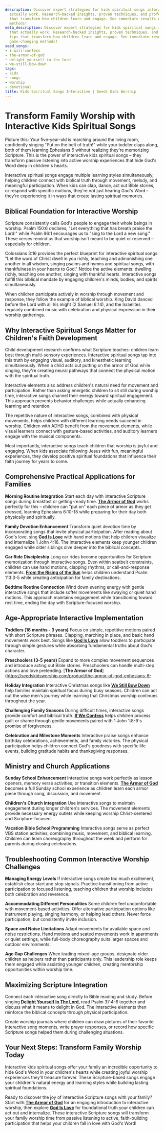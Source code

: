 ```yaml
---
description: Discover expert strategies for kids spiritual songs interactive that
  actually work. Research-backed insights, proven techniques, and professional tips
  that transform how children learn and engage. See immediate results with these game-changing
  methods!
meta_description: Discover expert strategies for kids spiritual songs interactive
  that actually work. Research-backed insights, proven techniques, and professional
  tips that transform how children learn and engage. See immediate results with these
  game-changing methods!
seed_songs:
- i-will-confess
- the-armor-of-god
- delight-yourself-in-the-lord
- we-still-bow-down
tags:
- kids
- songs
- worship
- devotional
title: Kids Spiritual Songs Interactive | Seeds Kids Worship
---
```

# Transform Family Worship with Interactive Kids Spiritual Songs

Picture this: Your five-year-old is marching around the living room, confidently singing "Put on the belt of truth!" while your toddler claps along, both of them learning Ephesians 6 without realizing they're memorizing Scripture. This is the power of interactive kids spiritual songs – they transform passive listening into active worship experiences that hide God's Word deep in children's hearts.

Interactive spiritual songs engage multiple learning styles simultaneously, helping children connect with biblical truth through movement, melody, and meaningful participation. When kids can clap, dance, act out Bible stories, or respond with specific motions, they're not just hearing God's Word – they're experiencing it in ways that create lasting spiritual memories.

## Biblical Foundation for Interactive Worship

Scripture consistently calls God's people to engage their whole beings in worship. Psalm 150:6 declares, "Let everything that has breath praise the Lord!" while Psalm 96:1 encourages us to "sing to the Lord a new song." These verses remind us that worship isn't meant to be quiet or reserved – especially for children.

Colossians 3:16 provides the perfect blueprint for interactive spiritual songs: "Let the word of Christ dwell in you richly, teaching and admonishing one another in all wisdom, singing psalms and hymns and spiritual songs, with thankfulness in your hearts to God." Notice the active elements: dwelling richly, teaching one another, singing with thankful hearts. Interactive songs fulfill this biblical mandate by engaging children's minds, bodies, and spirits simultaneously.

When children participate actively in worship through movement and response, they follow the example of biblical worship. King David danced before the Lord with all his might (2 Samuel 6:14), and the Israelites regularly combined music with celebration and physical expression in their worship gatherings.

## Why Interactive Spiritual Songs Matter for Children's Faith Development

Child development research confirms what Scripture teaches: children learn best through multi-sensory experiences. Interactive spiritual songs tap into this truth by engaging visual, auditory, and kinesthetic learning simultaneously. When a child acts out putting on the armor of God while singing, they're creating neural pathways that connect the physical motion with the spiritual truth.

Interactive elements also address children's natural need for movement and participation. Rather than asking energetic children to sit still during worship time, interactive songs channel their energy toward spiritual engagement. This approach prevents behavior challenges while actually enhancing learning and retention.

The repetitive nature of interactive songs, combined with physical movements, helps children with different learning needs succeed in worship. Children with ADHD benefit from the movement elements, while visual learners connect with gesture-based activities, and auditory learners engage with the musical components.

Most importantly, interactive songs teach children that worship is joyful and engaging. When kids associate following Jesus with fun, meaningful experiences, they develop positive spiritual foundations that influence their faith journey for years to come.

## Comprehensive Practical Applications for Families

**Morning Routine Integration**
Start each day with interactive Scripture songs during breakfast or getting-ready time. [**The Armor of God**](https://seedskidsworship.com/product/the-armor-of-god-ephesians-6-2/) works perfectly for this – children can "put on" each piece of armor as they get dressed, learning Ephesians 6:10-18 while preparing for their day both physically and spiritually.

**Family Devotion Enhancement**
Transform quiet devotion time by incorporating songs that invite physical participation. After reading about God's love, sing [**God Is Love**](https://seedskidsworship.com/product/god-is-love-1-john-416/) with hand motions that help children visualize and internalize 1 John 4:16. The interactive elements keep younger children engaged while older siblings dive deeper into the biblical concepts.

**Car Ride Discipleship**
Long car rides become opportunities for Scripture memorization through interactive songs. Even within seatbelt constraints, children can use hand motions, clapping rhythms, or call-and-response elements. [**From the Rising of the Sun**](https://seedskidsworship.com/product/from-the-rising-of-the-sun-psalm-1133-5/) helps children understand Psalm 113:3-5 while creating anticipation for family destinations.

**Bedtime Routine Connection**
Wind down evening energy with gentle interactive songs that include softer movements like swaying or quiet hand motions. This approach maintains engagement while transitioning toward rest time, ending the day with Scripture-focused worship.

## Age-Appropriate Interactive Implementation

**Toddlers (18 months - 3 years)**
Focus on simple, repetitive motions paired with short Scripture phrases. Clapping, marching in place, and basic hand movements work best. Songs like [**God Is Love**](https://seedskidsworship.com/product/god-is-love-1-john-416/) allow toddlers to participate through simple gestures while absorbing fundamental truths about God's character.

**Preschoolers (3-5 years)**
Expand to more complex movement sequences and introduce acting out Bible stories. Preschoolers can handle multi-step actions and love pretending. [**The Armor of God**](https://seedskidsworship.com/product/the-armor-of-god-ephesians-6-

**Holiday Integration**
Interactive Christmas songs like [**We Still Bow Down**](https://seedskidsworship.com/product/we-still-bow-down-matthew-210-12/) help families maintain spiritual focus during busy seasons. Children can act out the wise men's journey while learning that Christmas worship continues throughout the year.

**Challenging Family Seasons**
During difficult times, interactive songs provide comfort and biblical truth. [**If We Confess**](https://seedskidsworship.com/product/if-we-confess-1-john-18-9/) helps children process guilt or shame through gentle movements paired with 1 John 1:8-9's promise of forgiveness.

**Celebration and Milestone Moments**
Interactive praise songs enhance birthday celebrations, achievements, and family victories. The physical participation helps children connect God's goodness with specific life events, building gratitude habits and thanksgiving responses.

## Ministry and Church Applications

**Sunday School Enhancement**
Interactive songs work perfectly as lesson openers, memory verse activities, or transition elements. [**The Armor of God**](https://seedskidsworship.com/product/the-armor-of-god-ephesians-6-2/) becomes a full Sunday school experience as children learn each armor piece through song, discussion, and movement.

**Children's Church Integration**
Use interactive songs to maintain engagement during longer children's services. The movement elements provide necessary energy outlets while keeping worship Christ-centered and Scripture-focused.

**Vacation Bible School Programming**
Interactive songs serve as perfect VBS station activities, combining music, movement, and biblical learning. Children can learn choreography throughout the week and perform for parents during closing celebrations.

## Troubleshooting Common Interactive Worship Challenges

**Managing Energy Levels**
If interactive songs create too much excitement, establish clear start and stop signals. Practice transitioning from active participation to focused listening, teaching children that worship includes both celebration and reverence.

**Accommodating Different Personalities**
Some children feel uncomfortable with movement-based activities. Offer alternative participation options like instrument playing, singing harmony, or helping lead others. Never force participation, but consistently invite inclusion.

**Space and Noise Limitations**
Adapt movements for available space and noise restrictions. Hand motions and seated movements work in apartments or quiet settings, while full-body choreography suits larger spaces and outdoor environments.

**Age Gap Challenges**
When leading mixed-age groups, designate older children as helpers rather than participants only. This leadership role keeps them engaged while assisting younger children, creating mentorship opportunities within worship time.

## Maximizing Scripture Integration

Connect each interactive song directly to Bible reading and study. Before singing [**Delight Yourself In The Lord**](https://seedskidsworship.com/product/seeds-of-purpose-vol-4/), read Psalm 37:4-6 together and discuss what it means to delight in God. The interactive elements then reinforce the biblical concepts through physical participation.

Create worship journals where children can draw pictures of their favorite interactive song moments, write prayer responses, or record how specific Scripture songs helped them during challenging situations.

## Your Next Steps: Transform Family Worship Today

Interactive kids spiritual songs offer your family an incredible opportunity to hide God's Word in your children's hearts while creating joyful worship experiences they'll treasure forever. These Scripture-based songs engage your children's natural energy and learning styles while building lasting spiritual foundations.

Ready to discover the joy of interactive Scripture songs with your family? Start with [**The Armor of God**](https://seedskidsworship.com/product/the-armor-of-god-ephesians-6-2/) for an engaging introduction to interactive worship, then explore [**God Is Love**](https://seedskidsworship.com/product/god-is-love-1-john-416/) for foundational truth your children can act out and internalize. These interactive Scripture songs will transform your family worship time from passive listening to active, faith-building participation that helps your children fall in love with God's Word!

<script type="application/ld+json">
{
  "@context": "https://schema.org",
  "@type": "Article",
  "headline": "Kids Spiritual Songs Interactive",
  "author": {
    "@type": "Organization",
    "name": "Seeds Kids Worship"
  },
  "publisher": {
    "@type": "Organization",
    "name": "Seeds Kids Worship",
    "logo": {
      "@type": "ImageObject",
      "url": "https://seedskidsworship.com/logo.png"
    }
  },
  "datePublished": "2025-09-05T15:11:18.052345",
  "dateModified": "2025-09-05T15:11:18.052369",
  "description": "Discover expert strategies for kids spiritual songs interactive that actually work. Research-backed insights, proven techniques, and professional tips that tran",
  "mainEntityOfPage": {
    "@type": "WebPage",
    "@id": "https://seedskidsworship.com/activities/kids-spiritual-songs-interactive/"
  }
}
</script>

<script type="application/ld+json">
{
  "@context": "https://schema.org",
  "@type": "
